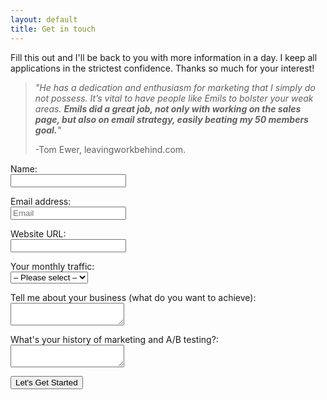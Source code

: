 ```yaml
---
layout: default
title: Get in touch
---
```


Fill this out and I'll be back to you with more information in a day. I keep all applications in the strictest confidence. Thanks so much for your interest!

> *"He has a dedication and enthusiasm for marketing that I simply do not possess. It’s vital to have people like Emils to bolster your weak areas. **Emils did a great job, not only with working on the sales page, but also on email strategy, easily beating my 50 members goal.**"*
>
> -Tom Ewer, leavingworkbehind.com.


<form action="http://formspree.io/emils.veveris@gmail.com" method="POST" id="my-form">
<p>Name:
<br><input name="first_name" type="text" required></p>

<p>Email address:
<br><input name="email" type="email" placeholder="Email" required></p>

<p>Website URL:
<br><input name="url" type="text" required></p>

<p>Your monthly traffic:
<br><select name="visitors_per_month" required>
<option value="">&ndash; Please select &ndash;</option>
<option value="Under 5k">Under 5k</option>
<option value="5k - 50k">5k - 50k</option>
<option value="50k - 100k">50k - 100k</option>
<option value="100k +">100k +</option>
</select>
</p>

<p>Tell me about your business (what do you want to achieve):
<br><textarea name="goal" required></textarea></p>

<p>What's your history of marketing and A/B testing?:
<br><textarea name="goal" required></textarea></p>

<p><button type="submit" class="pure-button pure-button-primary">Let's Get Started</button></p>

<input name="_next" type="hidden" value="http://www.emilsw.com/thanks">
<input name="_subject" type="hidden" value="EW Application">
</form>








